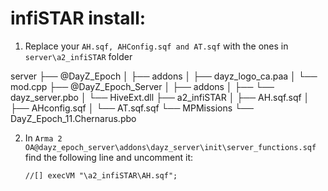 # infiSTAR install:

1. Replace your <code>AH.sqf, AHConfig.sqf and AT.sqf</code> with the ones in <code>server\a2_infiSTAR</code> folder

server
├── @DayZ_Epoch
│		├── addons
│		├── dayz_logo_ca.paa
│		└── mod.cpp
├── @DayZ_Epoch_Server
│		├── addons
│		├──		└── dayz_server.pbo
│		└── HiveExt.dll
├── a2_infiSTAR
│ 		├── AH.sqf.sqf
│		├── AHconfig.sqf
│		└── AT.sqf.sqf
└── MPMissions
		└── DayZ_Epoch_11.Chernarus.pbo



2. In <code>Arma 2 OA\@dayz_epoch_server\addons\dayz_server\init\server_functions.sqf</code> find the following line and uncomment it:
	```sqf
	//[] execVM "\a2_infiSTAR\AH.sqf";
	```


